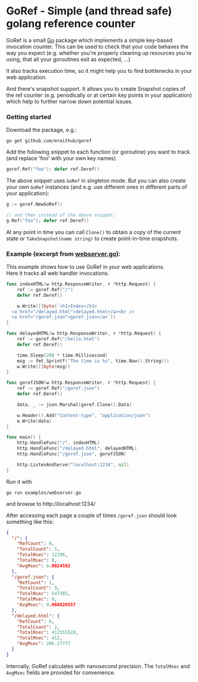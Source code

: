 # GoRef - Simple (and thread safe) golang reference counter

GoRef is a small [Go][golang] package which implements a simple key-based
invocation counter.
This can be used to check that your code behaves the way you expect
(e.g. whether you're properly cleaning up resources you're using, that all your
goroutines exit as expected, ...)

It also tracks execution time, so it might help you to find bottlenecks in your
web application.

And there's snapshot support. It allows you to create Snapshot copies of the
ref counter (e.g. periodically or at certain key points in your application)
which help to further narrow down potential issues.

### Getting started

Download the package, e.g.:

    go get github.com/mreithub/goref

Add the following snippet to each function (or goroutine) you want to track
(and replace 'foo' with your own key names).

```go
goref.Ref("foo"); defer ref.Deref()
```

The above snippet uses `GoRef` in singleton mode. But you can also create your
own `GoRef` instances (and e.g. use different ones in different parts of your
application):

```go
g := goref.NewGoRef()

// and then instead of the above snippet:
g.Ref("foo"); defer ref.Deref()
```


At any point in time you can call `Clone()` to obtain a copy of the current state
or `TakeSnapshot(name string)` to create point-in-time snapshots.


### Example (excerpt from [webserver.go](examples/webserver.go)):

This example shows how to use GoRef in your web applications.  
Here it tracks all web handler invocations.

```go
func indexHTML(w http.ResponseWriter, r *http.Request) {
	ref := goref.Ref("/")
	defer ref.Deref()

	w.Write([]byte(`<h1>Index</h1>
  <a href="/delayed.html">delayed.html</a><br />
  <a href="/goref.json">goref.json</a>`))
}

func delayedHTML(w http.ResponseWriter, r *http.Request) {
	ref := goref.Ref("/hello.html")
	defer ref.Deref()

	time.Sleep(200 * time.Millisecond)
	msg := fmt.Sprintf("The time is %s", time.Now().String())
	w.Write([]byte(msg))
}

func gorefJSON(w http.ResponseWriter, r *http.Request) {
	ref := goref.Ref("/goref.json")
	defer ref.Deref()

	data, _ := json.Marshal(goref.Clone().Data)

	w.Header().Add("Content-type", "application/json")
	w.Write(data)
}

func main() {
	http.HandleFunc("/", indexHTML)
	http.HandleFunc("/delayed.html", delayedHTML)
	http.HandleFunc("/goref.json", gorefJSON)

	http.ListenAndServe("localhost:1234", nil)
}
```

Run it with

    go run examples/webserver.go

and browse to http://localhost:1234/

After accessing each page a couple of times `/goref.json` should look something
like this:

```json
{
  "/": {
    "RefCount": 0,
    "TotalCount": 5,
    "TotalNsec": 12296,
    "TotalMsec": 0,
    "AvgMsec": 0.0024592
  },
  "/goref.json": {
    "RefCount": 1,
    "TotalCount": 9,
    "TotalNsec": 547385,
    "TotalMsec": 0,
    "AvgMsec": 0.060820557
  },
  "/delayed.html": {
    "RefCount": 0,
    "TotalCount": 2,
    "TotalNsec": 412555528,
    "TotalMsec": 412,
    "AvgMsec": 206.27777
  }
}
```

Internally, GoRef calculates with nanosecond precision. The `TotalMsec` and `AvgMsec`
fields are provided for convenience.

[golang]: https://golang.org/
